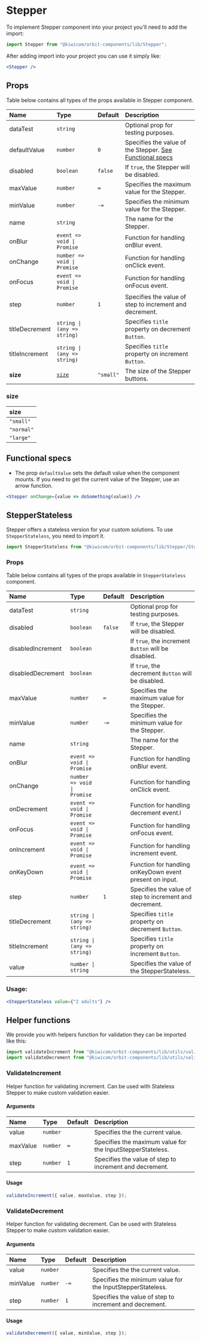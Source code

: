 # Stepper

To implement Stepper component into your project you'll need to add the import:

```jsx
import Stepper from "@kiwicom/orbit-components/lib/Stepper";
```

After adding import into your project you can use it simply like:

```jsx
<Stepper />
```

## Props

Table below contains all types of the props available in Stepper component.

| Name           | Type                        | Default   | Description                                                                   |
| :------------- | :-------------------------- | :-------- | :---------------------------------------------------------------------------- |
| dataTest       | `string`                    |           | Optional prop for testing purposes.                                           |
| defaultValue   | `number`                    | `0`       | Specifies the value of the Stepper. [See Functional specs](#functional-specs) |
| disabled       | `boolean`                   | `false`   | If `true`, the Stepper will be disabled.                                      |
| maxValue       | `number`                    | `∞`       | Specifies the maximum value for the Stepper.                                  |
| minValue       | `number`                    | `-∞`      | Specifies the minimum value for the Stepper.                                  |
| name           | `string`                    |           | The name for the Stepper.                                                     |
| onBlur         | `event => void \| Promise`  |           | Function for handling onBlur event.                                           |
| onChange       | `number => void \| Promise` |           | Function for handling onClick event.                                          |
| onFocus        | `event => void \| Promise`  |           | Function for handling onFocus event.                                          |
| step           | `number`                    | `1`       | Specifies the value of step to increment and decrement.                       |
| titleDecrement | `string \| (any => string)` |           | Specifies `title` property on decrement `Button`.                             |
| titleIncrement | `string \| (any => string)` |           | Specifies `title` property on increment `Button`.                             |
| **size**       | [`size`](#size)             | `"small"` | The size of the Stepper buttons.                                              |

### size

| size       |
| :--------- |
| `"small"`  |
| `"normal"` |
| `"large"`  |

## Functional specs

- The prop `defaultValue` sets the default value when the component mounts. If you need to get the current value of the Stepper, use an arrow function.

```jsx
<Stepper onChange={value => doSomething(value)} />
```

## StepperStateless

Stepper offers a stateless version for your custom solutions. To use `StepperStateless`, you need to import it.

```jsx
import StepperStateless from "@kiwicom/orbit-components/lib/Stepper/StepperStateless";
```

### Props

Table below contains all types of the props available in `StepperStateless` component.

| Name              | Type                        | Default | Description                                             |
| :---------------- | :-------------------------- | :------ | :------------------------------------------------------ |
| dataTest          | `string`                    |         | Optional prop for testing purposes.                     |
| disabled          | `boolean`                   | `false` | If `true`, the Stepper will be disabled.                |
| disabledIncrement | `boolean`                   |         | If `true`, the increment `Button` will be disabled.     |
| disabledDecrement | `boolean`                   |         | If `true`, the decrement `Button` will be disabled.     |
| maxValue          | `number`                    | `∞`     | Specifies the maximum value for the Stepper.            |
| minValue          | `number`                    | `-∞`    | Specifies the minimum value for the Stepper.            |
| name              | `string`                    |         | The name for the Stepper.                               |
| onBlur            | `event => void \| Promise`  |         | Function for handling onBlur event.                     |
| onChange          | `number => void \| Promise` |         | Function for handling onClick event.                    |
| onDecrement       | `event => void \| Promise`  |         | Function for handling decrement event.l                 |
| onFocus           | `event => void \| Promise`  |         | Function for handling onFocus event.                    |
| onIncrement       | `event => void \| Promise`  |         | Function for handling increment event.                  |
| onKeyDown         | `event => void \| Promise`  |         | Function for handling onKeyDown event present on input. |
| step              | `number`                    | `1`     | Specifies the value of step to increment and decrement. |
| titleDecrement    | `string \| (any => string)` |         | Specifies `title` property on decrement `Button`.       |
| titleIncrement    | `string \| (any => string)` |         | Specifies `title` property on increment `Button`.       |
| value             | `number \| string`          |         | Specifies the value of the StepperStateless.            |

### Usage:

```jsx
<StepperStateless value={"2 adults"} />
```

## Helper functions

We provide you with helpers function for validation they can be imported like this:

```jsx
import validateIncrement from "@kiwicom/orbit-components/lib/utils/validateIncrement";
import validateDecrement from "@kiwicom/orbit-components/lib/utils/validateDecrement";
```

### ValidateIncrement

Helper function for validating increment. Can be used with Stateless Stepper to make custom validation easier.

#### Arguments

| Name     | Type     | Default | Description                                                |
| :------- | :------- | :------ | :--------------------------------------------------------- |
| value    | `number` |         | Specifies the the current value.                           |
| maxValue | `number` | `∞`     | Specifies the maximum value for the InputStepperStateless. |
| step     | `number` | `1`     | Specifies the value of step to increment and decrement.    |

#### Usage

```js
validateIncrement({ value, maxValue, step });
```

### ValidateDecrement

Helper function for validating decrement. Can be used with Stateless Stepper to make custom validation easier.

#### Arguments

| Name     | Type     | Default | Description                                                |
| :------- | :------- | :------ | :--------------------------------------------------------- |
| value    | `number` |         | Specifies the the current value.                           |
| minValue | `number` | `-∞`    | Specifies the minimum value for the InputStepperStateless. |
| step     | `number` | `1`     | Specifies the value of step to increment and decrement.    |

#### Usage

```js
validateDecrement({ value, minValue, step });
```
